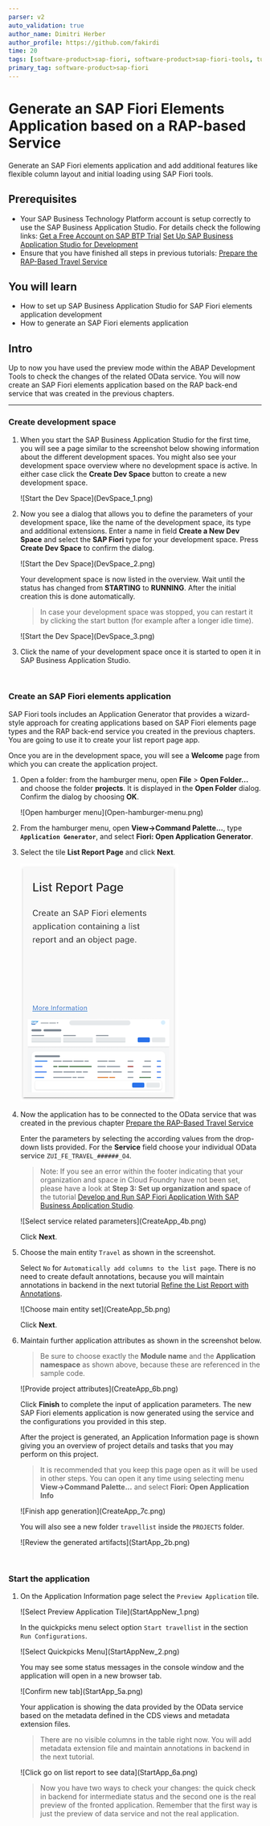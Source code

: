 ```yaml
---
parser: v2
auto_validation: true
author_name: Dimitri Herber
author_profile: https://github.com/fakirdi
time: 20
tags: [software-product>sap-fiori, software-product>sap-fiori-tools, tutorial>beginner, software-product>sap-business-application-studio, software-product>sap-business-technology-platform]
primary_tag: software-product>sap-fiori
---
```


# Generate an SAP Fiori Elements Application based on a RAP-based Service
<!-- description --> Generate an SAP Fiori elements application and add additional features like flexible column layout and initial loading using SAP Fiori tools.

## Prerequisites
- Your SAP Business Technology Platform account is setup correctly to use the SAP Business Application Studio. For details check the following links:
[Get a Free Account on SAP BTP Trial](hcp-create-trial-account)
[Set Up SAP Business Application Studio for Development](appstudio-onboarding)
- Ensure that you have finished all steps in previous tutorials:
  [Prepare the RAP-Based Travel Service](fiori-tools-rap-prepare-service)

## You will learn
  - How to set up SAP Business Application Studio for SAP Fiori elements application development
  - How to generate an SAP Fiori elements application

## Intro
Up to now you have used the preview mode within the ABAP Development Tools to check the changes of the related OData service. You will now create an SAP Fiori elements application based on the RAP back-end service that was created in the previous chapters.

---

### Create development space


1. When you start the SAP Business Application Studio for the first time, you will see a page similar to the screenshot below showing information about the different development spaces. You might also see your development space overview where no development space is active. In either case click the  **Create Dev Space** button to create a new development space.

    <!-- border -->![Start the Dev Space](DevSpace_1.png)

2. Now you see a dialog that allows you to define the parameters of your development space, like the name of the development space, its type and additional extensions. Enter a name in field **Create a New Dev Space** and select the **SAP Fiori** type for your development space. Press **Create Dev Space** to confirm the dialog.

    <!-- border -->![Start the Dev Space](DevSpace_2.png)

    Your development space is now listed in the overview. Wait until the status has changed from **STARTING** to **RUNNING**. After the initial creation this is done automatically.

    >In case your development space was stopped, you can restart it by clicking the start button (for example after a longer idle time).

    <!-- border -->![Start the Dev Space](DevSpace_3.png)

3. Click the name of your development space once it is started to open it in SAP Business Application Studio.


&nbsp;



### Create an SAP Fiori elements application

SAP Fiori tools includes an Application Generator that provides a wizard-style approach for creating applications based on SAP Fiori elements page types and the RAP back-end service you created in the previous chapters. You are going to use it to create your list report page app.

Once you are in the development space, you will see a **Welcome** page from which you can create the application project.

1. Open a folder: from the hamburger menu, open **File** > **Open Folder...** and choose the folder **projects**. It is displayed in the **Open Folder** dialog. Confirm the dialog by choosing **OK**.
   
    <!-- border -->![Open hamburger menu](Open-hamburger-menu.png)

2. From the hamburger menu, open **View->Command Palette...**, type **`Application Generator`**, and select **Fiori: Open Application Generator**.


3. Select the tile **List Report Page** and click **Next**.

    ![Choose tile "List Report Object Page"](Choose-tile-list-report.png)

4. Now the application has to be connected to the OData service that was created in the previous chapter  [Prepare the RAP-Based Travel Service](fiori-tools-rap-prepare-service)

    Enter the parameters by selecting the according values from the drop-down lists provided. For the **Service** field choose your individual OData service `ZUI_FE_TRAVEL_######_O4`.

    >Note: If you see an error within the footer indicating that your organization and space in Cloud Foundry have not been set, please have a look at **Step 3: Set up organization and space** of the tutorial [Develop and Run SAP Fiori Application With SAP Business Application Studio](abap-environment-deploy-cf-production).

    <!-- border -->![Select service related parameters](CreateApp_4b.png)

    Click **Next**.


5. Choose the main entity `Travel` as shown in the screenshot.
   
    Select `No` for `Automatically add columns to the list page`. There is no need to create default annotations, because you will maintain annotations in backend in the next tutorial [Refine the List Report with Annotations](fiori-tools-rap-modify-list-report). 

    <!-- border -->![Choose main entity set](CreateApp_5b.png)

    Click **Next**.


6. Maintain further application attributes as shown in the screenshot below.

    >Be sure to choose exactly the **Module name** and the **Application namespace** as shown above, because these are referenced in the sample code.

    <!-- border -->![Provide project attributes](CreateApp_6b.png)

    Click **Finish** to complete the input of application parameters. The new SAP Fiori elements application is now generated using the service and the configurations you provided in this step.

    After the project is generated, an Application Information page is shown giving you an overview of project details and tasks that you may perform on this project. 

    >It is recommended that you keep this page open as it will be used in other steps. You can open it any time using selecting menu **View->Command Palette...** and select **Fiori: Open Application Info**

    <!-- border -->![Finish app generation](CreateApp_7c.png)

    You will also see a new folder `travellist` inside the `PROJECTS` folder.

    <!-- border -->![Review the generated artifacts](StartApp_2b.png)


    &nbsp;


### Start the application


1. On the Application Information page select the `Preview Application` tile.
   

    <!-- border -->![Select Preview Application Tile](StartAppNew_1.png)

    In the quickpicks menu select option `Start travellist` in the section ` Run Configurations`.

    <!-- border -->![Select Quickpicks Menu](StartAppNew_2.png)

    You may see some status messages in the console window and the application will open in a new browser tab.

    <!-- border -->![Confirm new tab](StartApp_5a.png)

    Your application is showing the data provided by the OData service based on the metadata defined in the CDS views and metadata extension files.

    >There are no visible columns in the table right now. You will add metadata extension file and maintain annotations in backend in the next tutorial.

    <!-- border -->![Click go on list report to see data](StartApp_6a.png)

    
    >Now you have two ways to check your changes: the quick check in backend for intermediate status and the second one is the real preview of the fronted application. Remember that the first way is just the preview of data service and not the real application.

